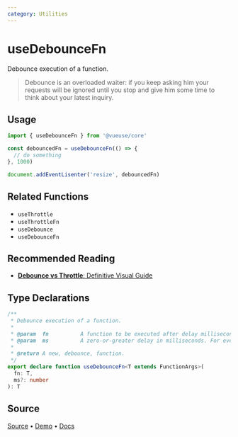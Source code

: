```yaml
---
category: Utilities
---
```


# useDebounceFn

Debounce execution of a function.
>
> Debounce is an overloaded waiter: if you keep asking him your requests will be ignored until you stop and give him some time to think about your latest inquiry.

## Usage

```js
import { useDebounceFn } from '@vueuse/core'

const debouncedFn = useDebounceFn(() => {
  // do something
}, 1000)

document.addEventLisenter('resize', debouncedFn)
```

## Related Functions

- `useThrottle`
- `useThrottleFn`
- `useDebounce`
- `useDebounceFn`

## Recommended Reading

- [**Debounce vs Throttle**: Definitive Visual Guide](https://redd.one/blog/debounce-vs-throttle)


<!--FOOTER_STARTS-->
## Type Declarations

```typescript
/**
 * Debounce execution of a function.
 *
 * @param  fn          A function to be executed after delay milliseconds debounced.
 * @param  ms          A zero-or-greater delay in milliseconds. For event callbacks, values around 100 or 250 (or even higher) are most useful.
 *
 * @return A new, debounce, function.
 */
export declare function useDebounceFn<T extends FunctionArgs>(
  fn: T,
  ms?: number
): T
```

## Source

[Source](https://github.com/vueuse/vueuse/blob/master/packages/shared/useDebounceFn/index.ts) • [Demo](https://github.com/vueuse/vueuse/blob/master/packages/shared/useDebounceFn/demo.vue) • [Docs](https://github.com/vueuse/vueuse/blob/master/packages/shared/useDebounceFn/index.md)


<!--FOOTER_ENDS-->